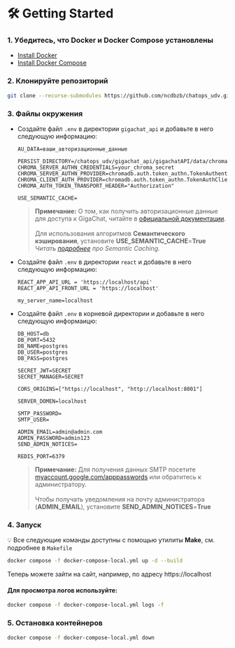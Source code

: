 # 🛠️ Getting Started


### 1. Убедитесь, что Docker и Docker Compose установлены

   - [Install Docker](https://docs.docker.com/get-docker/)
   - [Install Docker Compose](https://docs.docker.com/compose/install/)

### 2. Клонируйте репозиторий


   ```bash
   git clone --recurse-submodules https://github.com/ncdbzb/chatops_udv.git
   ```

### 3. Файлы окружения
  - Создайте файл `.env` в директории `gigachat_api` и добавьте в него следующую информацию:
    ```plaintext
    AU_DATA=ваши_авторизационные_данные
    
    PERSIST_DIRECTORY=/chatops_udv/gigachat_api/gigachatAPI/data/chroma
    CHROMA_SERVER_AUTHN_CREDENTIALS=your_chroma_secret
    CHROMA_SERVER_AUTHN_PROVIDER=chromadb.auth.token_authn.TokenAuthenticationServerProvider
    CHROMA_CLIENT_AUTH_PROVIDER=chromadb.auth.token_authn.TokenAuthClientProvider
    CHROMA_AUTH_TOKEN_TRANSPORT_HEADER="Authorization"
    
    USE_SEMANTIC_CACHE=
    ```
     > **Примечание:** О том, как получить авторизационные данные для доступа к GigaChat, читайте в [официальной документации](https://developers.sber.ru/docs/ru/gigachat/api/integration).<br><br>Для использования алгоритмов **Семантического кэширования**, установите **USE_SEMANTIC_CACHE**=**True**<br>*Читать [подробнее](https://www.redisvl.com/user_guide/llmcache_03.html) про Semantic Caching.*


  - Создайте файл `.env` в директории `react` и добавьте в него следующую информацию:
  	```plaintext
    REACT_APP_API_URL = 'https://localhost/api'
    REACT_APP_API_FRONT_URL = 'https://localhost'

    my_server_name=localhost
    ```

   - Создайте файл `.env` в корневой директории и добавьте в него следующую информаицю:
      ```plaintext
      DB_HOST=db
      DB_PORT=5432
      DB_NAME=postgres
      DB_USER=postgres
      DB_PASS=postgres

      SECRET_JWT=SECRET
      SECRET_MANAGER=SECRET

      CORS_ORIGINS=["https://localhost", "http://localhost:8001"]

      SERVER_DOMEN=localhost

      SMTP_PASSWORD=
      SMTP_USER=

      ADMIN_EMAIL=admin@admin.com
      ADMIN_PASSWORD=admin123
      SEND_ADMIN_NOTICES=

      REDIS_PORT=6379
      ```
      > **Примечание:** Для получения данных SMTP посетите [myaccount.google.com/apppasswords]() или обратитесь к администратору.<br><br>Чтобы получать уведомления на почту администратора (**ADMIN_EMAIL**), установите **SEND_ADMIN_NOTICES**=**True**
     
### 4. Запуск
   :bulb: Все следующие команды доступны с помощью утилиты **Make**, см. подробнее в `Makefile`

   ```bash
   docker compose -f docker-compose-local.yml up -d --build
   ```

   Теперь можете зайти на сайт, например, по адресу https://localhost

#### Для просмотра логов используйте:

   ```bash
   docker compose -f docker-compose-local.yml logs -f
   ```

### 5. Остановка контейнеров
   ```bash
   docker compose -f docker-compose-local.yml down
   ```